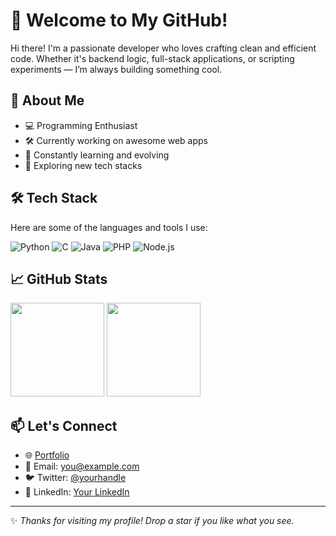 # 🚀 Welcome to My GitHub!

Hi there! I'm a passionate developer who loves crafting clean and efficient code. Whether it's backend logic, full-stack applications, or scripting experiments — I’m always building something cool.

## 🧠 About Me

- 💻 Programming Enthusiast
- 🛠️ Currently working on awesome web apps
- 🌱 Constantly learning and evolving
- 🔭 Exploring new tech stacks

## 🛠️ Tech Stack

Here are some of the languages and tools I use:

<p align="left">
  <img src="https://img.shields.io/badge/Python-3776AB?style=for-the-badge&logo=python&logoColor=white" alt="Python"/>
  <img src="https://img.shields.io/badge/C-00599C?style=for-the-badge&logo=c&logoColor=white" alt="C"/>
  <img src="https://img.shields.io/badge/Java-007396?style=for-the-badge&logo=java&logoColor=white" alt="Java"/>
  <img src="https://img.shields.io/badge/PHP-777BB4?style=for-the-badge&logo=php&logoColor=white" alt="PHP"/>
  <img src="https://img.shields.io/badge/Node.js-339933?style=for-the-badge&logo=nodedotjs&logoColor=white" alt="Node.js"/>
</p>

## 📈 GitHub Stats

<p align="left">
  <img src="https://github-readme-stats.vercel.app/api?username=YOUR_USERNAME&show_icons=true&theme=radical" height="150"/>
  <img src="https://github-readme-stats.vercel.app/api/top-langs/?username=YOUR_USERNAME&layout=compact&theme=radical" height="150"/>
</p>

## 📫 Let's Connect

- 🌐 [Portfolio](https://your-portfolio-link.com)
- 📧 Email: you@example.com
- 🐦 Twitter: [@yourhandle](https://twitter.com/yourhandle)
- 💼 LinkedIn: [Your LinkedIn](https://linkedin.com/in/yourprofile)

---

✨ *Thanks for visiting my profile! Drop a star if you like what you see.*  
